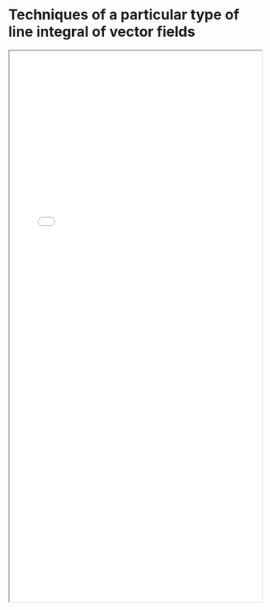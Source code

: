 # Techniques of a particular type of line integral of vector fields


<!--more-->
<iframe src="./pdf/zero_example_line_integral.pdf" height="1100px" width="100%"></iframe>

